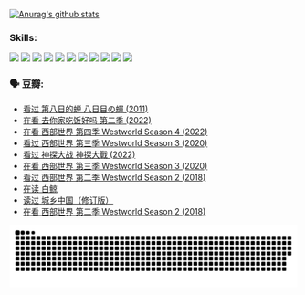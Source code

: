 
[![Anurag's github stats](https://github-readme-stats.vercel.app/api?username=w940853815)](https://github.com/anuraghazra/github-readme-stats)

### Skills:

<code><img height="32" src="https://cdn.jsdelivr.net/npm/simple-icons@v5/icons/python.svg"></code>
<code><img height="32" src="https://cdn.jsdelivr.net/npm/simple-icons@v5/icons/javascript.svg"></code>
<code><img height="32" src="https://cdn.jsdelivr.net/npm/simple-icons@v5/icons/django.svg"></code>
<code><img height="32" src="https://cdn.jsdelivr.net/npm/simple-icons@v5/icons/flask.svg"></code>
<code><img height="32" src="https://cdn.jsdelivr.net/npm/simple-icons@v5/icons/vuetify.svg"></code>
<code><img height="32" src="https://cdn.jsdelivr.net/npm/simple-icons@v5/icons/git.svg"></code>
<code><img height="32" src="https://cdn.jsdelivr.net/npm/simple-icons@v5/icons/docker.svg"></code>
<code><img height="32" src="https://cdn.jsdelivr.net/npm/simple-icons@v5/icons/postgresql.svg"></code>
<code><img height="32" src="https://cdn.jsdelivr.net/npm/simple-icons@v5/icons/elasticsearch.svg"></code>
<code><img height="32" src="https://cdn.jsdelivr.net/npm/simple-icons@v5/icons/macos.svg"></code>
<code><img height="32" src="https://cdn.jsdelivr.net/npm/simple-icons@v5/icons/linux.svg"></code>

### 🗣 豆瓣:

<!-- DOUBAN-ACTIVITIES:START -->
- [看过 第八日的蝉 八日目の蟬‎ (2011)](https://www.douban.com/people/136069238/status/3987899306/?_i=63273168)
- [在看 去你家吃饭好吗 第二季‎ (2022)](https://www.douban.com/people/136069238/status/3986958983/?_i=63273168)
- [在看 西部世界 第四季 Westworld Season 4‎ (2022)](https://www.douban.com/people/136069238/status/3985984258/?_i=63273168)
- [看过 西部世界 第三季 Westworld Season 3‎ (2020)](https://www.douban.com/people/136069238/status/3985983792/?_i=63273168)
- [看过 神探大战 神探大戰‎ (2022)](https://www.douban.com/people/136069238/status/3978666860/?_i=63273168)
- [在看 西部世界 第三季 Westworld Season 3‎ (2020)](https://www.douban.com/people/136069238/status/3978582010/?_i=63273168)
- [看过 西部世界 第二季 Westworld Season 2‎ (2018)](https://www.douban.com/people/136069238/status/3978153196/?_i=63273168)
- [在读 白鲸](https://www.douban.com/people/136069238/status/3973866073/?_i=63273168)
- [读过 城乡中国（修订版）](https://www.douban.com/people/136069238/status/3972692472/?_i=63273168)
- [在看 西部世界 第二季 Westworld Season 2‎ (2018)](https://www.douban.com/people/136069238/status/3971717318/?_i=63273168)
<!-- DOUBAN-ACTIVITIES:END -->


![Snake animation](https://raw.githubusercontent.com/w940853815/w940853815/output/github-contribution-grid-snake.svg)

<!--
**w940853815/w940853815** is a ✨ _special_ ✨ repository because its `README.md` (this file) appears on your GitHub profile.

Here are some ideas to get you started:

- 🔭 I’m currently working on ...
- 🌱 I’m currently learning ...
- 👯 I’m looking to collaborate on ...
- 🤔 I’m looking for help with ...
- 💬 Ask me about ...
- 📫 How to reach me: ...
- 😄 Pronouns: ...
- ⚡ Fun fact: ...
-->
